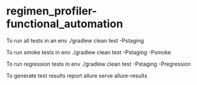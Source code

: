 # regimen_profiler-functional_automation

To run all tests in an env ./gradlew clean test -Pstaging

To run smoke tests in env ./gradlew clean test -Pstaging -Psmoke  

To run regression tests in env ./gradlew clean test -Pstaging -Pregression

To generate test results report allure serve allure-results
